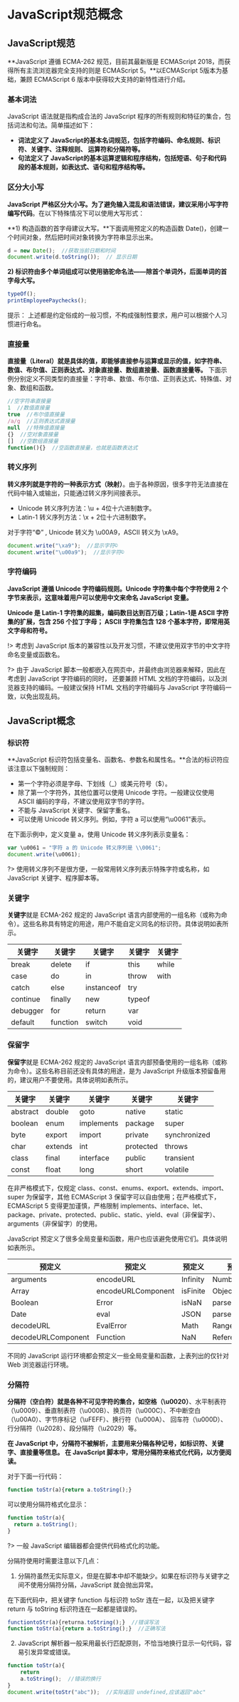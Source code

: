 # JavaScript规范概念

## JavaScript规范

**JavaScript 遵循 ECMA-262 规范，目前其最新版是 ECMAScript 2018，而获得所有主流浏览器完全支持的则是 ECMAScript 5。**以ECMAScript 5版本为基础，兼顾 ECMAScript 6 版本中获得较大支持的新特性进行介绍。

### 基本词法

JavaScript 语法就是指构成合法的 JavaScript 程序的所有规则和特征的集合，包括词法和句法。简单描述如下：

- **词法定义了 JavaScript的基本名词规范，包括字符编码、命名规则、标识符、关键字、注释规则、 运算符和分隔符等。**
- **句法定义了 JavaScript的基本运算逻辑和程序结构，包括短语、句子和代码段的基本规则，如表达式、语句和程序结构等。**

### 区分大小写

**JavaScript 严格区分大小写。为了避免输入混乱和语法错误，建议采用小写字符编写代码**。在以下特殊情况下可以使用大写形式：

**1) 构造函数的首字母建议大写。**下面调用预定义的构造函数 Date()，创建一个时间对象，然后把时间对象转换为字符串显示出来。

```javascript
d = new Date();  //获取当前日期和时间
document.write(d.toString());  // 显示日期
```

**2) 标识符由多个单词组成可以使用骆驼命名法——除首个单词外，后面单词的首字母大写。**

```javascript
typeOf();
printEmployeePaychecks();
```

提示：
上述都是约定俗成的一般习惯，不构成强制性要求，用户可以根据个人习惯进行命名。

### 直接量

**直接量（Literal）就是具体的值，即能够直接参与运算或显示的值，如字符串、数值、布尔值、正则表达式、对象直接量、数组直接量、函数直接量等。**
下面示例分别定义不同类型的直接量：字符串、数值、布尔值、正则表达式、特殊值、对象、数组和函数。

```javascript
//空字符串直接量
1  //数值直接量
true  //布尔值直接量
/a/g  //正则表达式直接量
null  //特殊值直接量
{}  //空对象直接量
[]  //空数组直接量
function(){}  //空函数直接量，也就是函数表达式
```

### 转义序列

**转义序列就是字符的一种表示方式（映射）**。由于各种原因，很多字符无法直接在代码中输入或输出，只能通过转义序列间接表示。

- Unicode 转义序列方法：\u + 4位十六进制数字。
- Latin-1 转义序列方法：\x + 2位十六进制数字。

对于字符“©” , Unicode 转义为 \u00A9，ASCII 转义为 \xA9。

```javascript
document.write("\xa9");  //显示字符©
document.write("\u00a9");  //显示字符©
```

### 字符编码

**JavaScript 遵循 Unicode 字符编码规则。Unicode 字符集中每个字符使用 2 个字节来表示，这意味着用户可以使用中文来命名 JavaScript 变量。**

**Unicode 是 Latin-1 字符集的超集，编码数目达到百万级；Latin-1是 ASCII 字符集的扩展，包含 256 个拉丁字母； ASCII 字符集包含 128 个基本字符，即常用英文字母和符号。**

!> 考虑到 JavaScript 版本的兼容性以及开发习惯，不建议使用双字节的中文字符命名变量或函数名。

?> 由于 JavaScript 脚本一般都嵌入在网页中，并最终由浏览器来解释，因此在考虑到 JavaScript 字符编码的同时， 还要兼顾 HTML 文档的字符编码，以及浏览器支持的编码。一般建议保持 HTML 文档的字符编码与 JavaScript 字符编码一致，以免出现乱码。

## JavaScript概念

### 标识符

**JavaScript 标识符包括变量名、函数名、参数名和属性名。**合法的标识符应该注意以下强制规则：

- 第一个字符必须是字母、下划线（_）或美元符号（$）。
- 除了第一个字符外，其他位置可以使用 Unicode 字符。一般建议仅使用 ASCII 编码的字母，不建议使用双字节的字符。
- 不能与 JavaScript 关键字、保留字重名。
- 可以使用 Unicode 转义序列。例如，字符 a 可以使用“\u0061”表示。

在下面示例中，定义变量 a，使用 Unicode 转义序列表示变量名：

```javascript
var \u0061 = "字符 a 的 Unicode 转义序列是 \\0061";
document.write(\u0061);
```

?> 使用转义序列不是很方便，一般常用转义序列表示特殊字符或名称，如 JavaScript 关键字、程序脚本等。

### 关键字

**关键字**就是 ECMA-262 规定的 JavaScript 语言内部使用的一组名称（或称为命令）。这些名称具有特定的用途，用户不能自定义同名的标识符。具体说明如表所示。

| 关键字   | 关键字   | 关键字     | 关键字 | 关键字 |
| -------- | -------- | ---------- | ------ | ------ |
| break    | delete   | if         | this   | while  |
| case     | do       | in         | throw  | with   |
| catch    | else     | instanceof | try    |        |
| continue | finally  | new        | typeof |        |
| debugger | for      | return     | var    |        |
| default  | function | switch     | void   |        |

### 保留字

**保留字**就是 ECMA-262 规定的 JavaScript 语言内部预备使用的一组名称（或称为命令）。这些名称目前还没有具体的用途，是为 JavaScript 升级版本预留备用的，建议用户不要使用。具体说明如表所示。

| 关键字   | 关键字  | 关键字     | 关键字    | 关键字       |
| -------- | ------- | ---------- | --------- | ------------ |
| abstract | double  | goto       | native    | static       |
| boolean  | enum    | implements | package   | super        |
| byte     | export  | import     | private   | synchronized |
| char     | extends | int        | protected | throws       |
| class    | final   | interface  | public    | transient    |
| const    | float   | long       | short     | volatile     |

在非严格模式下，仅规定 class、const、enums、export、extends、import、super 为保留字，其他 ECMAScript 3 保留字可以自由使用；在严格模式下，ECMAScript 5 变得更加谨慎，严格限制 implements、interface、let、package、private、protected、public、static、yield、eval（非保留字）、arguments（非保留字）的使用。

JavaScript 预定义了很多全局变量和函数，用户也应该避免使用它们。具体说明如表所示。

| 预定义             | 预定义             | 预定义   | 预定义         | 预定义      |
| ------------------ | ------------------ | -------- | -------------- | ----------- |
| arguments          | encodeURL          | Infinity | Number         | RegExp      |
| Array              | encodeURLComponent | isFinite | Object         | String      |
| Boolean            | Error              | isNaN    | parseFloat     | SyntaxError |
| Date               | eval               | JSON     | parseInt       | TypeError   |
| decodeURL          | EvalError          | Math     | RangeError     | undefined   |
| decodeURLComponent | Function           | NaN      | ReferenceError | URLError    |

不同的 JavaScript 运行环境都会预定义一些全局变量和函数，上表列出的仅针对 Web 浏览器运行环境。

### 分隔符

**分隔符（空白符）就是各种不可见字符的集合，如空格（\u0020）**、水平制表符（\u0009）、垂直制表符（\u000B）、换页符（\u000C）、不中断空白（\u00A0）、字节序标记（\uFEFF）、换行符（\u000A）、 回车符（\u000D）、行分隔符（\u2028）、段分隔符（\u2029）等。

**在 JavaScript 中，分隔符不被解析，主要用来分隔各种记号，如标识符、关键字、直接量等信息。 在 JavaScript 脚本中，常用分隔符来格式化代码，以方便阅读。**

对于下面一行代码：

```javascript
function toStr(a){return a.toString();}
```

可以使用分隔符格式化显示：

```javascript
function toStr(a){
  return a.toString();
}
```

?> 一般 JavaScript 编辑器都会提供代码格式化的功能。

分隔符使用时需要注意以下几点：

1) 分隔符虽然无实际意义，但是在脚本中却不能缺少。如果在标识符与关键字之间不使用分隔符分隔，JavaScript 就会抛出异常。

在下面代码中，把关键字 function 与标识符 toStr 连在一起，以及把关键字 return 与 toString 标识符连在一起都是错误的。

```javascript
functiontoStr(a){returna.toString();}  //错误写法
function toStr(a){return a.toString();}  //正确写法
```

2) JavaScript 解析器一般采用最长行匹配原则，不恰当地换行显示一句代码，容易引发异常或错误。

```javascript
function toStr(a){
    return 
    a.toString();  //错误的换行
}
document.write(toStr("abc"));  //实际返回 undefined,应该返回"abc"
```















